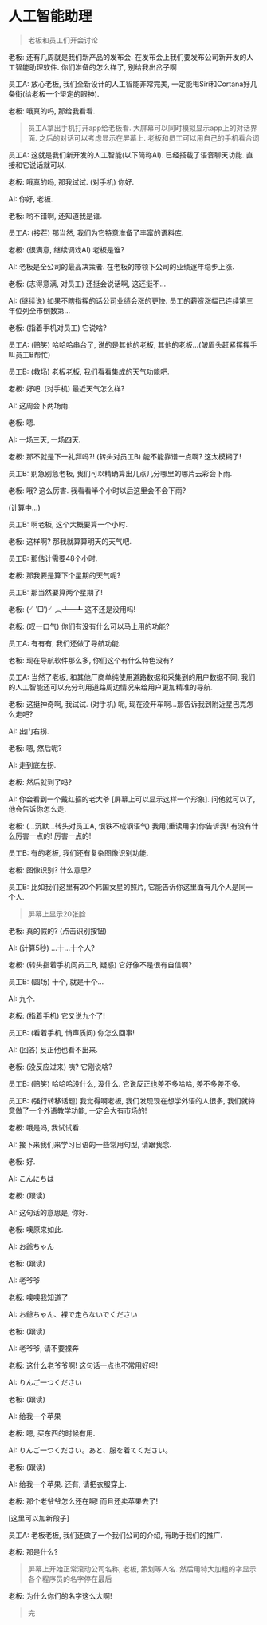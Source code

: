 # 人工智能助理

> 老板和员工们开会讨论

老板: 还有几周就是我们新产品的发布会. 在发布会上我们要发布公司新开发的人工智能助理软件. 你们准备的怎么样了, 别给我出岔子啊

员工A: 放心老板, 我们全新设计的人工智能非常完美, 一定能甩Siri和Cortana好几条街(给老板一个坚定的眼神).

老板: 哦真的吗, 那给我看看.

> 员工A拿出手机打开app给老板看. 大屏幕可以同时模拟显示app上的对话界面. 之后的对话可以考虑显示在屏幕上. 老板和员工可以用自己的手机看台词

员工A: 这就是我们新开发的人工智能(以下简称AI). 已经搭载了语音聊天功能. 直接和它说话就可以.

老板: 哦真的吗, 那我试试. (对手机) 你好.

AI: 你好, 老板.

老板: 哟不错啊, 还知道我是谁.

员工A: (接茬) 那当然, 我们为它特意准备了丰富的语料库.

老板: (很满意, 继续调戏AI) 老板是谁?

AI: 老板是全公司的最高决策者. 在老板的带领下公司的业绩逐年稳步上涨.

老板: (志得意满, 对员工) 还挺会说话啊, 这还挺不…

AI: (继续说) 如果不瞎指挥的话公司业绩会涨的更快. 员工的薪资涨幅已连续第三年位列全市倒数第…

老板: (指着手机对员工) 它说啥?

员工A: (赔笑) 哈哈哈串台了, 说的是其他的老板, 其他的老板…(皱眉头赶紧挥挥手叫员工B帮忙)

员工B: (救场) 老板老板, 我们看看集成的天气功能吧.

老板: 好吧. (对手机) 最近天气怎么样?

AI: 这周会下两场雨.

老板: 嗯.

AI: 一场三天, 一场四天.

老板: 那不就是下一礼拜吗?! (转头对员工B) 能不能靠谱一点啊? 这太模糊了!

员工B: 别急别急老板, 我们可以精确算出几点几分哪里的哪片云彩会下雨.

老板: 哦? 这么厉害. 我看看半个小时以后这里会不会下雨?

(计算中…)

员工B: 啊老板, 这个大概要算一个小时.

老板: 这样啊? 那我就算算明天的天气吧.

员工B: 那估计需要48个小时.

老板: 那我要是算下个星期的天气呢?

员工B: 那当然要算两个星期了!

老板: (╯‵□′)╯︵┻━┻ 这不还是没用吗!

老板: (叹一口气) 你们有没有什么可以马上用的功能?

员工A: 有有有, 我们还做了导航功能.

老板: 现在导航软件那么多, 你们这个有什么特色没有?

员工A: 当然了老板, 和其他厂商单纯使用道路数据和采集到的用户数据不同, 我们的人工智能还可以充分利用道路周边情况来给用户更加精准的导航.

老板: 这挺神奇啊, 我试试. (对手机) 呃, 现在没开车啊…那告诉我到附近星巴克怎么走吧?

AI: 出门右拐.

老板: 嗯, 然后呢?

AI: 走到底左拐.

老板: 然后就到了吗?

AI: 你会看到一个戴红箍的老大爷 [屏幕上可以显示这样一个形象]. 问他就可以了, 他会告诉你怎么走.

老板: (…沉默…转头对员工A, 恨铁不成钢语气) 我用(重读用字)你告诉我! 有没有什么厉害一点的! 厉害一点的!

员工B: 有的老板, 我们还有复杂图像识别功能.

老板: 图像识别? 什么意思?

员工B: 比如我们这里有20个韩国女星的照片, 它能告诉你这里面有几个人是同一个人.

> 屏幕上显示20张脸

老板: 真的假的? (点击识别按钮)

AI: (计算5秒) …十…十个人?

老板: (转头指着手机问员工B, 疑惑) 它好像不是很有自信啊?

员工B: (圆场) 十个, 就是十个…

AI: 九个.

老板: (指着手机) 它又说九个了!

员工B: (看着手机, 悄声质问) 你怎么回事!

AI: (回答) 反正他也看不出来.

老板: (没反应过来) 咦? 它刚说啥?

员工B: (赔笑) 哈哈哈没什么, 没什么. 它说反正也差不多哈哈, 差不多差不多.

员工B: (强行转移话题) 我觉得啊老板, 我们发现现在想学外语的人很多, 我们就特意做了一个外语教学功能, 一定会大有市场的!

老板: 哦是吗, 我试试看.

AI: 接下来我们来学习日语的一些常用句型, 请跟我念.

老板: 好.

AI: こんにちは

老板: (跟读)

AI: 这句话的意思是, 你好.

老板: 噢原来如此.

AI: お爺ちゃん

老板: (跟读)

AI: 老爷爷

老板: 噢噢我知道了

AI: お爺ちゃん、裸で走らないでください

老板: (跟读)

AI: 老爷爷, 请不要裸奔

老板: 这什么老爷爷啊! 这句话一点也不常用好吗!

AI: りんご一つください

老板: (跟读)

AI: 给我一个苹果

老板: 嗯, 买东西的时候有用.

AI: りんご一つください。あと、服を着てください。

老板: (跟读)

AI: 给我一个苹果. 还有, 请把衣服穿上.

老板: 那个老爷爷怎么还在啊! 而且还卖苹果去了!

[这里可以加新段子]

员工A: 老板老板, 我们还做了一个我们公司的介绍, 有助于我们的推广.

老板: 那是什么?

> 屏幕上开始正常滚动公司名称, 老板, 策划等人名. 然后用特大加粗的字显示各个程序员的名字停在最后

老板: 为什么你们的名字这么大啊!

> 完
